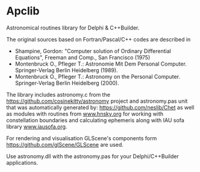 # Apclib
Astronomical routines library for Delphi &amp; C++Builder.

The original sources based on Fortran/Pascal/C++ codes are described in
  - Shampine, Gordon: "Computer solution of Ordinary Differential Equations",
    Freeman and Comp., San Francisco (1975)
  - Montenbruck O., Pfleger T.: Astronomie Mit Dem Personal Computer.
    Springer-Verlag Berlin Heidelberg (1989).
  - Montenbruck O., Pfleger T.: Astronomy on the Personal Computer.
    Springer-Verlag Berlin Heidelberg (2000).
    

The library includes astronomy.c from the https://github.com/cosinekitty/astronomy project
and astronomy.pas unit that was automatically generated by: https://github.com/neslib/Chet
as well as modules with routines from www.hnsky.org for working with constellation boundaries 
and calculating ephemeris along with IAU sofa library www.iausofa.org.

For rendering and visualisation GLScene's components 
form https://github.com/glScene/GLScene are used.

Use astronomy.dll with the astronomy.pas for your Delphi/C++Builder applications.
